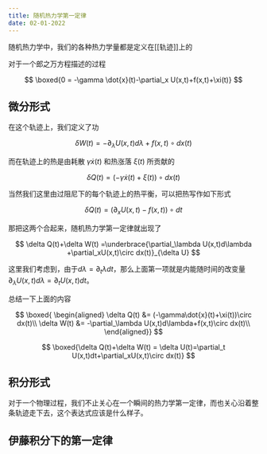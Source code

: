 ```yaml
---
title: 随机热力学第一定律
date: 02-01-2022
---
```

随机热力学中，我们的各种热力学量都是定义在[[轨迹]]上的

对于一个郎之万方程描述的过程

$$
\boxed{0  = -\gamma \dot{x}(t)-\partial_x U(x,t)+f(x,t)+\xi(t)}
$$

## 微分形式
在这个轨迹上，我们定义了功

$$
\delta W(t) = -\partial_\lambda U(x,t)d\lambda+f(x,t)\circ dx(t)
$$

而在轨迹上的热是由耗散 $\gamma \dot{x}(t)$ 和热涨落 $\xi(t)$ 所贡献的

$$
\delta Q(t) = (-\gamma\dot{x}(t)+\xi(t))\circ dx(t)
$$

当然我们这里由过阻尼下的每个轨迹上的热平衡，可以把热写作如下形式

$$
\delta Q(t) = (\partial_x U(x,t)-f(x,t))\circ dt
$$


那把这两个合起来，随机热力学第一定律就出现了

$$
\delta Q(t)+\delta W(t) =\underbrace{\partial_\lambda U(x,t)d\lambda +\partial_xU(x,t)\circ dx(t)}_{\delta U}
$$

这里我们考虑到，由于$d\lambda = \partial_t \lambda dt$，那么上面第一项就是内能随时间的改变量$\partial_\lambda U(x,t)d\lambda= \partial_t U(x,t)dt$。

总结一下上面的内容

$$
\boxed{
\begin{aligned}
\delta Q(t) &= (-\gamma\dot{x}(t)+\xi(t))\circ dx(t)\\
\delta W(t) &= -\partial_\lambda U(x,t)d\lambda+f(x,t)\circ dx(t)\\
\end{aligned}}
$$

$$
\boxed{\delta Q(t)+\delta W(t) = \delta U(t)=\partial_t U(x,t)dt+\partial_xU(x,t)\circ dx(t)}
$$

## 积分形式
对于一个物理过程，我们不止关心在一个瞬间的热力学第一定律，而也关心沿着整条轨迹走下去，这个表达式应该是什么样子。
## 伊藤积分下的第一定律
